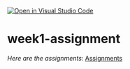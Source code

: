 [![Open in Visual Studio Code](https://classroom.github.com/assets/open-in-vscode-f059dc9a6f8d3a56e377f745f24479a46679e63a5d9fe6f495e02850cd0d8118.svg)](https://classroom.github.com/online_ide?assignment_repo_id=7361363&assignment_repo_type=AssignmentRepo)
# week1-assignment

*Here are the assignments:* [Assignments](https://github.com/kalaoglusedef/Patika-ProteinTasks)




